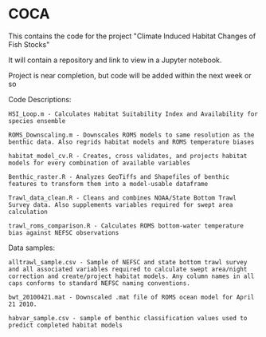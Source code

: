 # COCA
This contains the code for the project "Climate Induced Habitat Changes of Fish Stocks"

It will contain a repository and link to view in a Jupyter notebook.

Project is near completion, but code will be added within the next week or so


Code Descriptions:

	HSI_Loop.m - Calculates Habitat Suitability Index and Availability for species ensemble

	ROMS_Downscaling.m - Downscales ROMS models to same resolution as the benthic data. Also regrids habitat models and ROMS temperature biases

	habitat_model_cv.R - Creates, cross validates, and projects habitat models for every combination of available variables	

	Benthic_raster.R - Analyzes GeoTiffs and Shapefiles of benthic features to transform them into a model-usable dataframe

	Trawl_data_clean.R - Cleans and combines NOAA/State Bottom Trawl Survey data. Also supplements variables required for swept area calculation

	trawl_roms_comparison.R - Calculates ROMS bottom-water temperature bias against NEFSC observations


Data samples: 

	alltrawl_sample.csv - Sample of NEFSC and state bottom trawl survey and all associated variables required to calculate swept area/night correction and create/project habitat models. Any column names in all caps conforms to standard NEFSC naming conventions.

	bwt_20100421.mat - Downscaled .mat file of ROMS ocean model for April 21 2010. 

	habvar_sample.csv - sample of benthic classification values used to predict completed habitat models  
